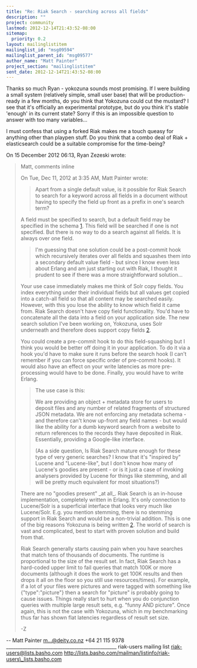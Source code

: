 ```yaml
---
title: "Re: Riak Search - searching across all fields"
description: ""
project: community
lastmod: 2012-12-14T21:43:52-08:00
sitemap:
  priority: 0.2
layout: mailinglistitem
mailinglist_id: "msg09594"
mailinglist_parent_id: "msg09577"
author_name: "Matt Painter"
project_section: "mailinglistitem"
sent_date: 2012-12-14T21:43:52-08:00
---
```



Thanks so much Ryan - yokozuna sounds most promising. If I were building a
small system (relatively simple, small user base) that will be
production-ready in a few months, do you think that Yokozuna could cut the
mustard? I see that it's officially an experimental prototype, but do you
think it's stable 'enough' in its current state? Sorry if this is an
impossible question to answer with too many variables...

I must confess that using a forked Riak makes me a touch queasy for
anything other than playpen stuff. Do you think that a combo deal of Riak +
elasticsearch could be a suitable compromise for the time-being?


On 15 December 2012 06:13, Ryan Zezeski  wrote:

> Matt, comments inline
>
>
> On Tue, Dec 11, 2012 at 3:35 AM, Matt Painter  wrote:
>>
>>
>> Apart from a single default value, is it possible for Riak Search to
>> search for a keyword across all fields in a document without having to
>> specify the field up front as a prefix in one's search term?
>>
>
> A field must be specified to search, but a default field may be specified
> in the schema [1]. This field will be searched if one is not specified.
> But there is no way to do a search against all fields. It is always over
> one field.
>
>
>> I'm guessing that one solution could be a post-commit hook which
>> recursively iterates over all fields and squashes them into a secondary
>> default value field - but since I know even less about Erlang and am just
>> starting out with Riak, I thought it prudent to see if there was a more
>> straightforward solution...
>>
>
> Your use case immediately makes me think of Solr copy fields. You index
> everything under their individual fields but all values get copied into a
> catch-all field so that all content may be searched easily. However, with
> this you lose the ability to know which field it came from. Riak Search
> doesn't have copy field functionality. You'd have to concatenate all the
> data into a field on your application side. The new search solution I've
> been working on, Yokozuna, uses Solr underneath and therefore does support
> copy fields [2].
>
> You could create a pre-commit hook to do this field-squashing but I think
> you would be better off doing it in your application. To do it via a hook
> you'd have to make sure it runs before the search hook (I can't remember if
> you can force specific order of pre-commit hooks). It would also have an
> effect on your write latencies as more pre-processing would have to be
> done. Finally, you would have to write Erlang.
>
>
>> The use case is this:
>>
>> We are providing an object + metadata store for users to deposit files
>> and any number of related fragments of structured JSON metadata. We are not
>> enforcing any metadata schema - and therefore can't know up-front any field
>> names - but would like the ability for a dumb keyword search from a website
>> to return references to the records they have deposited in
>> Riak. Essentially, providing a Google-like interface.
>>
>> (As a side question, Is Riak Search mature enough for these type of very
>> generic searches? I know that it's "inspired by" Lucene and "Lucene-like",
>> but I don't know how many of Lucene's goodies are present - or is it just a
>> case of invoking analysers provided by Lucene for things like stemming, and
>> all will be pretty much equivalent for most situations?)
>>
>
> There are no "goodies present" \_at all\_. Riak Search is an in-house
> implementation, completely written in Erlang. It's only connection to
> Lucene/Solr is a superficial interface that looks very much like
> Lucene/Solr. E.g. you mention stemming, there is no stemming support in
> Riak Search and would be a non-trivial addition. This is one of the big
> reasons Yokozuna is being written [2]. The world of search is vast and
> complicated, best to start with proven solution and build from that.
>
> Riak Search generally starts causing pain when you have searches that
> match tens of thousands of documents. The runtime is proportional to the
> size of the result set. In fact, Riak Search has a hard-coded upper limit
> to fail queries that match 100K or more documents (although it does the
> work to get 100K results and then drops it all on the floor so you still
> use resources/times). For example, if a lot of your files were pictures
> and were tagged with something like {"type":"picture"} then a search for
> "picture" is probably going to cause issues. Things really start to hurt
> when you do conjunction queries with multiple large result sets, e.g.
> "funny AND picture". Once again, this is not the case with Yokozuna, which
> in my benchmarking thus far has shown flat latencies regardless of result
> set size.
>
> -Z
>
> [1]:
> http://docs.basho.com/riak/latest/cookbooks/Riak-Search---Schema/#Defining-a-Schema
>
> [2]: https://github.com/rzezeski/yokozuna
>



-- 
Matt Painter
m...@deity.co.nz
+64 21 115 9378
\_\_\_\_\_\_\_\_\_\_\_\_\_\_\_\_\_\_\_\_\_\_\_\_\_\_\_\_\_\_\_\_\_\_\_\_\_\_\_\_\_\_\_\_\_\_\_
riak-users mailing list
riak-users@lists.basho.com
http://lists.basho.com/mailman/listinfo/riak-users\_lists.basho.com

